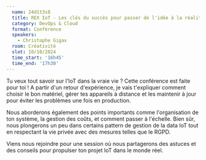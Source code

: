 ```yaml
---
  name: 24d1t3s8
  title: REX IoT - Les clés du succès pour passer de l'idée à la réalité
  category: DevOps & Cloud
  format: Conférence
  speakers: 
    - Christophe Gigax
  room: Créativité
  slot: 10/10/2024
  time_start: '16h45'
  time_end: '17h30'
---
```

Tu veux tout savoir sur l'IoT dans la vraie vie ? Cette conférence est faite pour toi ! A partir d'un retour d'expérience, je vais t'expliquer comment choisir le bon matériel, gérer tes appareils à distance et les maintenir à jour pour éviter les problèmes une fois en production.

Nous aborderons également des points importants comme l'organisation de ton système, la gestion des coûts, et comment passer à l'échelle. Bien sûr, nous plongerons un peu dans certains pattern de gestion de la data IoT tout en respectant la vie privée avec des mesures telles que le RGPD.

Viens nous rejoindre pour une session où nous partagerons des astuces et des conseils pour propulser ton projet IoT dans le monde réel.
